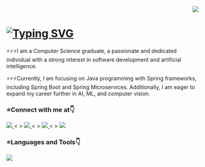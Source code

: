 <!--Visitors tag--> 
<p align="right"> 
  <img src="https://komarev.com/ghpvc/?username=ddthang94&label=Visitors&color=0e75b6&style=flat"/> 
</p>
<!--Greetings--> 
<h1 align="left">
  <a href="https://github.com/ddthang94" target="_blank">
    <img src="https://readme-typing-svg.demolab.com?font=Aria&weight=700&size=18&pause=100&random=false&height=30&lines=Hi+there+%F0%9F%91%8B;My+name+is+Thang...!!!" alt="Typing SVG" />
  </a>
</h1>
<!--Introducing-->
⚡⚡⚡I am a Computer Science graduate, a passionate and dedicated individual with a strong interest in software development and artificial intelligence.

⚡⚡⚡Currently, I am focusing on Java programming with Spring frameworks, including Spring Boot and Spring Microservices. Additionally, I am eager to expand my career further in AI, ML, and computer vision.
<!--SocialMedia-->
<p align="left">
  <h3>⭐Connect with me at👇 </h3>
  <a href="mailto:ddthang21194@gmail.com" target="_blank">
    <img src="https://img.shields.io/badge/Gmail-D14836?style=for-the-badge&logo=gmail&logoColor=white" />
  </a>
  <&nbsp>
  <a href="https://www.facebook.com/ddthang.94/" target="_blank">
    <img src="https://img.shields.io/badge/Facebook-1877F2?style=for-the-badge&logo=facebook&logoColor=white" />
  </a>
  <&nbsp>
  <a href="https://www.linkedin.com/in/thang-ddang/" target="_blank">
    <img src="https://img.shields.io/badge/LinkedIn-0077B5?style=for-the-badge&logo=linkedin&logoColor=white" />
  </a>
  <&nbsp>
  <a href="" target="_blank">
    <img src="https://img.shields.io/badge/YouTube-FF0000?style=for-the-badge&logo=youtube&logoColor=white" />
  </a>
</p>
<!--Skills-->
<h3 align="left">⭐Languages and Tools👇</h3>
<p align="left">
  <a href="https://github.com/ddthang94" target="_blank">
    <img src="https://skillicons.dev/icons?i=java,spring,git,py,cs,html,css,js,react,mysql,mongodb,linux" />
  </a>
</p>
